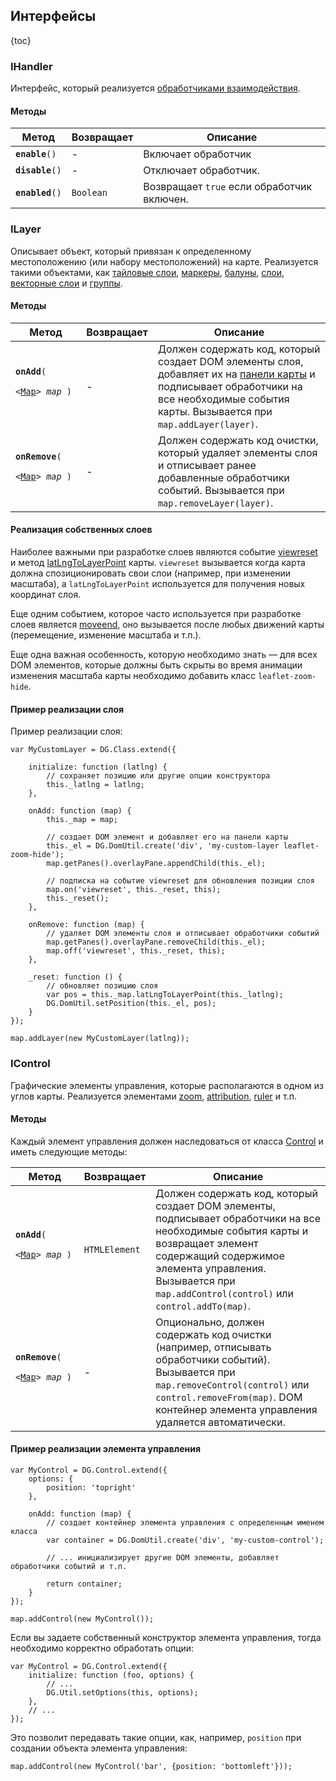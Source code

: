 ## Интерфейсы

{toc}

### IHandler

Интерфейс, который реализуется [обработчиками взаимодействия](/doc/maps/manual/map#свойства).

#### Методы

<table>
    <thead>
        <tr>
            <th>Метод</th>
            <th>Возвращает</th>
            <th>Описание</th>
        </tr>
    </thead>
    <tbody>
        <tr>
            <td><code><b>enable</b>()</code></td>
            <td>-</td>
            <td>Включает обработчик</td>
        </tr>
        <tr>
            <td><code><b>disable</b>()</code></td>
            <td>-</td>
            <td>Отключает обработчик.</td>
        </tr>
        <tr>
            <td><code><b>enabled</b>()</code></td>
            <td><code>Boolean</code></td>
            <td>Возвращает <code>true</code> если обработчик включен.</td>
        </tr>
    </tbody>
</table>

### ILayer

Описывает объект, который привязан к определенному местоположению (или набору местоположений) на карте. Реализуется такими объектами, как [тайловые слои](/doc/maps/manual/layers#класс-dgtilelayer), [маркеры](/doc/maps/manual/markers#класс-dgmarker), [балуны](/doc/maps/manual/popups#описание), [слои](/doc/maps/manual/layers#описание), [векторные слои](/doc/maps/manual/geometries) и [группы](/doc/maps/manual/groups#класс-dglayergroup).

#### Методы

<table>
    <thead>
        <tr>
            <th>Метод</th>
            <th>Возвращает</th>
            <th>Описание</th>
        </tr>
    </thead>
    <tbody>
        <tr>
            <td><code><b>onAdd</b>(
                <nobr>&lt;<a href="/doc/maps/manual/map#описание">Map</a>&gt; <i>map</i> )</nobr>
            </code></td>
            <td>-</td>
            <td>Должен содержать код, который создает DOM элементы слоя, добавляет их на <a href="/doc/maps/manual/map#панели-карты">панели карты</a> и подписывает обработчики на все необходимые события карты. Вызывается при <code>map.addLayer(layer)</code>.</td>
        </tr>
        <tr>
            <td><code><b>onRemove</b>(
                <nobr>&lt;<a href="/doc/maps/manual/map#описание">Map</a>&gt; <i>map</i> )</nobr>
            </code></td>
            <td>-</td>
            <td>Должен содержать код очистки, который удаляет элементы слоя и отписывает ранее добавленные обработчики событий. Вызывается при <code>map.removeLayer(layer)</code>.</td>
        </tr>
    </tbody>
</table>

#### Реализация собственных слоев

Наиболее важными при разработке слоев являются событие [viewreset](/doc/maps/manual/map#map-viewreset) и метод [latLngToLayerPoint](/doc/maps/manual/map#map-latlngtolayerpoint) карты. `viewreset` вызывается когда карта должна спозиционировать свои слои (например, при изменении масштаба), а `latLngToLayerPoint` используется для получения новых координат слоя.

Еще одним событием, которое часто используется при разработке слоев является [moveend](/doc/maps/manual/map#map-moveend), оно вызывается после любых движений карты (перемещение, изменение масштаба и т.п.).

Еще одна важная особенность, которую необходимо знать &mdash; для всех DOM элементов, которые должны быть скрыты во время анимации изменения масштаба карты необходимо добавить класс `leaflet-zoom-hide`.

#### Пример реализации слоя

Пример реализации слоя:

    var MyCustomLayer = DG.Class.extend({

        initialize: function (latlng) {
            // сохраняет позицию или другие опции конструктора
            this._latlng = latlng;
        },

        onAdd: function (map) {
            this._map = map;

            // создает DOM элемент и добавляет его на панели карты
            this._el = DG.DomUtil.create('div', 'my-custom-layer leaflet-zoom-hide');
            map.getPanes().overlayPane.appendChild(this._el);

            // подписка на событие viewreset для обновления позиции слоя
            map.on('viewreset', this._reset, this);
            this._reset();
        },

        onRemove: function (map) {
            // удаляет DOM элементы слоя и отписывает обработчики событий
            map.getPanes().overlayPane.removeChild(this._el);
            map.off('viewreset', this._reset, this);
        },

        _reset: function () {
            // обновляет позицию слоя
            var pos = this._map.latLngToLayerPoint(this._latlng);
            DG.DomUtil.setPosition(this._el, pos);
        }
    });

    map.addLayer(new MyCustomLayer(latlng));

### IControl

Графические элементы управления, которые располагаются в одном из углов карты. Реализуется элементами [zoom](/doc/maps/manual/controls#класс-dgcontrolzoom), [attribution](/doc/maps/manual/controls#класс-dgcontrolattribution), [ruler](/doc/maps/manual/controls#класс-dgcontrolruler) и т.п.

#### Методы

Каждый элемент управления должен наследоваться от класса [Control](/doc/maps/manual/controls#класс-dgcontrol) и иметь следующие методы:

<table>
    <thead>
        <tr>
            <th>Метод</th>
            <th>Возвращает</th>
            <th>Описание</th>
        </tr>
    </thead>
    <tbody>
        <tr>
            <td><code><b>onAdd</b>(
                <nobr>&lt;<a href="/doc/maps/manual/map#описание">Map</a>&gt; <i>map</i> )</nobr>
            </code></td>
            <td><code>HTMLElement</code></td>
            <td>Должен содержать код, который создает DOM элементы, подписывает обработчики на все необходимые события карты и возвращает элемент содержащий содержимое элемента управления. Вызывается при <code>map.addControl(control)</code> или <code>control.addTo(map)</code>.</td>
        </tr>
        <tr>
            <td><code><b>onRemove</b>(
                <nobr>&lt;<a href="/doc/maps/manual/map#описание">Map</a>&gt; <i>map</i> )</nobr>
            </code></td>
            <td>-</td>
            <td>Опционально, должен содержать код очистки (например, отписывать обработчики событий). Вызывается при <code>map.removeControl(control)</code> или <code>control.removeFrom(map)</code>. DOM контейнер элемента управления удаляется автоматически.</td>
        </tr>
    </tbody>
</table>

#### Пример реализации элемента управления

    var MyControl = DG.Control.extend({
        options: {
            position: 'topright'
        },

        onAdd: function (map) {
            // создает контейнер элемента управления с определенным именем класса
            var container = DG.DomUtil.create('div', 'my-custom-control');

            // ... инициализирует другие DOM элементы, добавляет обработчики событий и т.п.

            return container;
        }
    });

    map.addControl(new MyControl());

Если вы задаете собственный конструктор элемента управления, тогда необходимо корректно обработать опции:

    var MyControl = DG.Control.extend({
        initialize: function (foo, options) {
            // ...
            DG.Util.setOptions(this, options);
        },
        // ...
    });

Это позволит передавать такие опции, как, например, `position` при создании объекта элемента управления:

    map.addControl(new MyControl('bar', {position: 'bottomleft'}));